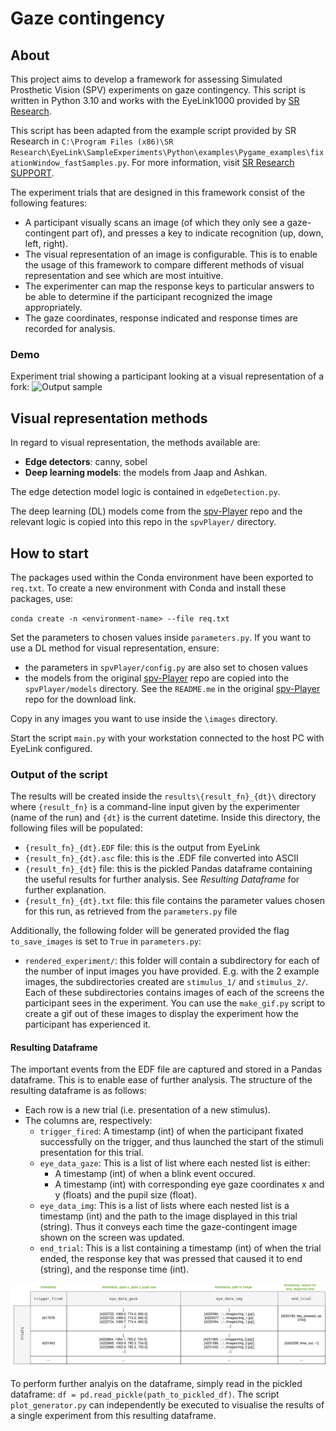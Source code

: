 # Gaze contingency

## About
This project aims to develop a framework for assessing Simulated Prosthetic Vision (SPV) experiments on gaze contingency. This script is written in Python 3.10 and works with the EyeLink1000 provided by [SR Research](https://www.sr-research.com/).

This script has been adapted from the example script provided by SR Research in `C:\Program Files (x86)\SR Research\EyeLink\SampleExperiments\Python\examples\Pygame_examples\fixationWindow_fastSamples.py`. For more information, visit [SR Research SUPPORT](https://www.sr-research.com/support/thread-7525.html).

The experiment trials that are designed in this framework consist of the following features:
* A participant visually scans an image (of which they only see a gaze-contingent part of), and presses a key to indicate recognition (up, down, left, right).
* The visual representation of an image is configurable. This is to enable the usage of this framework to compare different methods of visual representation and see which are most intuitive.
* The experimenter can map the response keys to particular answers to be able to determine if the participant recognized the image appropriately. 
* The gaze coordinates, response indicated and response times are recorded for analysis.

### Demo

Experiment trial showing a participant looking at a visual representation of a fork:
![Output sample](resources/fork_demo.gif)

## Visual representation methods
In regard to visual representation, the methods available are:
* **Edge detectors**: canny, sobel 
* **Deep learning models**: the models from Jaap and Ashkan.

The edge detection model logic is contained in `edgeDetection.py`.

The deep learning (DL) models come from the [spv-Player](https://github.com/arnejad/spv-Player) repo and the relevant logic is copied into this repo in the `spvPlayer/` directory.

## How to start

The packages used within the Conda environment have been exported to `req.txt`. To create a new environment with Conda and install these packages, use:

`conda create -n <environment-name> --file req.txt`

Set the parameters to chosen values inside `parameters.py`. If you want to use a DL method for visual representation, ensure:
* the parameters in `spvPlayer/config.py` are also set to chosen values
* the models from the original [spv-Player](https://github.com/arnejad/spv-Player) repo are copied into the `spvPlayer/models` directory. See the `README.me` in the original [spv-Player](https://github.com/arnejad/spv-Player) repo for the download link.

Copy in any images you want to use inside the `\images` directory.

Start the script `main.py` with your workstation connected to the host PC with EyeLink configured.

### Output of the script
The results will be created inside the `results\{result_fn}_{dt}\` directory where `{result_fn}` is a command-line input given by the experimenter (name of the run) and `{dt}` is the current datetime. Inside this directory, the following files will be populated:
* `{result_fn}_{dt}.EDF` file: this is the output from EyeLink
* `{result_fn}_{dt}.asc` file: this is the .EDF file converted into ASCII
* `{result_fn}_{dt}` file: this is the pickled Pandas dataframe containing the useful results for further analysis. See _Resulting Dataframe_ for further explanation.
* `{result_fn}_{dt}.txt` file: this file contains the parameter values chosen for this run, as retrieved from the `parameters.py` file 

Additionally, the following folder will be generated provided the flag `to_save_images` is set to `True` in `parameters.py`:
* `rendered_experiment/`: this folder will contain a subdirectory for each of the number of input images you have provided. E.g. with the 2 example images, the subdirectories created are `stimulus_1/` and  `stimulus_2/`. Each of these subdirectories contains images of each of the screens the participant sees in the experiment. You can use the `make_gif.py` script to create a gif out of these images to display the experiment how the participant has experienced it.

#### Resulting Dataframe
The important events from the EDF file are captured and stored in a Pandas dataframe. This is to enable ease of further analysis. The structure of the resulting dataframe is as follows:
* Each row is a new trial (i.e. presentation of a new stimulus).
* The columns are, respectively:
  * `trigger_fired`: A timestamp (int) of when the participant fixated successfully on the trigger, and thus launched the start of the stimuli presentation for this trial. 
  * `eye_data_gaze`: This is a list of list where each nested list is either:
    * A timestamp (int) of when a blink event occured.
    * A timestamp (int) with corresponding eye gaze coordinates x and y (floats) and the pupil size (float).
  * `eye_data_img`: This is a list of lists where each nested list is a timestamp (int) and the path to the image displayed in this trial (string). Thus it conveys each time the gaze-contingent image shown on the screen was updated. 
  * `end_trial`: This is a list containing a timestamp (int) of when the trial ended, the response key that was pressed that caused it to end (string), and the response time (int).

![Output sample](resources/resulting_dataframe.png)

To perform further analyis on the dataframe, simply read in the pickled dataframe: `df = pd.read_pickle(path_to_pickled_df)`. The script `plot_generator.py` can independently be executed to visualise the results of a single experiment from this resulting dataframe.